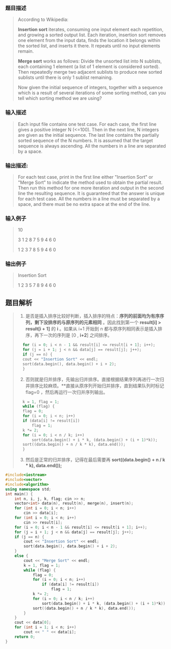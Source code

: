 ### 题目描述

> According to Wikipedia:
>
>**Insertion sort** iterates, consuming one input element each repetition, and growing a sorted output list. Each iteration, insertion sort removes one element from the input data, finds the location it belongs within the sorted list, and inserts it there. It repeats until no input elements remain.
>
>**Merge sort** works as follows: Divide the unsorted list into N sublists, each containing 1 element (a list of 1 element is considered sorted). Then repeatedly merge two adjacent sublists to produce new sorted sublists until there is only 1 sublist remaining.
>
>Now given the initial sequence of integers, together with a sequence which is a result of several iterations of some sorting method, can you tell which sorting method we are using?

### 输入描述

> Each input file contains one test case. For each case, the first line gives a positive integer N (<=100). Then in the next line, N integers are given as the initial sequence. The last line contains the partially sorted sequence of the N numbers. It is assumed that the target sequence is always ascending. All the numbers in a line are separated by a space.

### 输出描述:
> For each test case, print in the first line either "Insertion Sort" or "Merge Sort" to indicate the method used to obtain the partial result. Then run this method for one more iteration and output in the second line the resulting sequence. It is guaranteed that the answer is unique for each test case. All the numbers in a line must be separated by a space, and there must be no extra space at the end of the line.

### 输入例子
> 10
>
>3 1 2 8 7 5 9 4 6 0
>
>1 2 3 7 8 5 9 4 6 0

### 输出例子
>Insertion Sort
>
>1 2 3 5 7 8 9 4 6 0

## 题目解析
>1. 是否是插入排序比较好判断，插入排序的特点：**序列的前面均为有序序列，剩下没排序的与原序列的元素相同** 。因此找到第一个 **result[i] > result[i + 1]** 的 **i** 。如果从 i+1 开始到 n 都与原序列相同表示是插入排序，再下一次的序列是 [0 , **i+2**] 之间排序。
>```C++
>   for (i = 0; i < n - 1 && result[i] <= result[i + 1]; i++);
>   for (j = i + 1; j < n && data[j] == result[j]; j++);
>   if (j == n) {
>	cout << "Insertion Sort" << endl;
>	sort(data.begin(), data.begin() + i + 2);
>   }
>```
>2. 否则就是归并排序，先输出归并排序。直接根据结果序列再进行一次归并排序比较麻烦。**直接从原序列开始归并排序，直到结果队列时标记 flag=0 ，然后再运行一次归并序列输出。
>```C++
>   k = 1, flag = 1;
>   while (flag) {
>	flag = 0;
>	for (i = 0; i < n; i++)
>	if (data[i] != result[i])
>		flag = 1;
>	k *= 2;
>	for (i = 0; i < n / k; i++)
>		sort(data.begin() + i * k, (data.begin() + (i + 1)*k));
>	sort((data.begin() + n / k * k), data.end());
>   }
>```
>3. 然后是正常的归并排序，记得在最后需要再 **sort((data.begin() + n / k * k), data.end());**

```C++
#include<iostream>
#include<vector>
#include<algorithm>
using namespace std;
int main() {
	int n, i, j, k, flag; cin >> n;
	vector<int> data(n), result(n), merge(n), insert(n);
	for (int i = 0; i < n; i++)
		cin >> data[i];
	for (int i = 0; i < n; i++)
		cin >> result[i];
	for (i = 0; i < n - 1 && result[i] <= result[i + 1]; i++);
	for (j = i + 1; j < n && data[j] == result[j]; j++);
	if (j == n) {
		cout << "Insertion Sort" << endl;
		sort(data.begin(), data.begin() + i + 2);
	}
	else {
		cout << "Merge Sort" << endl;
		k = 1, flag = 1;
		while (flag) {
			flag = 0;
			for (i = 0; i < n; i++)
				if (data[i] != result[i])
					flag = 1;
			k *= 2;
			for (i = 0; i < n / k; i++)
				sort(data.begin() + i * k, (data.begin() + (i + 1)*k));
			sort((data.begin() + n / k * k), data.end());
		}
	}
	cout << data[0];
	for (int i = 1; i < n; i++)
		cout << " " << data[i];
	return 0;
}
```